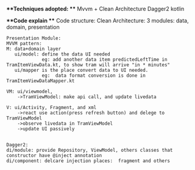 __**Techniques adopted: **__
    Mvvm + Clean Architecture
    Dagger2
    kotlin

__**Code explain **__
    Code structure:
    Clean Architecture: 3 modules: data, domain, presentation

    Presentation Module:
    MVVM pattern:
    M: data+domain layer
       ui/model: define the data UI needed
                 eg: add another data item predictedLeftTime in TramItemViewData.kt, to show tram will arrive "in * minutes"
       ui/mapper is the place convert data to UI needed.
                 eg:  data format conversion is done in TramItemViewDataMapper.kt

    VM: ui/viewmodel,
        ->TramViewModel: make api call, and update livedata

    V: ui/Activity, Fragment, and xml
        ->react use action(press refresh button) and delege to TramViewModel
        ->observe livedata in TramViewModel
        ->update UI passively


    Dagger2:
    di/module: provide Repository, ViewModel, others classes that constructor have @inject annotation
    di/component: delcare injection places:  fragment and others

